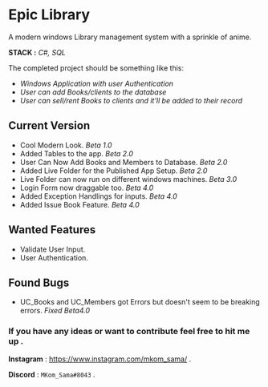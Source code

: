 # Epic Library

A modern windows Library management system with a sprinkle of anime.

**STACK :** _C#, SQL_

The completed project should be something like this:

- _Windows Application with user Authentication_
- _User can add Books/clients to the database_
- _User can sell/rent Books to clients and it'll be added to their record_

## Current Version

- Cool Modern Look. _Beta 1.0_
- Added Tables to the app. _Beta 2.0_
- User Can Now Add Books and Members to Database. _Beta 2.0_
- Added Live Folder for the Published App Setup. _Beta 2.0_
- Live Folder can now run on different windows machines. _Beta 3.0_
- Login Form now draggable too. _Beta 4.0_
- Added Exception Handlings for inputs. _Beta 4.0_
- Added Issue Book Feature. _Beta 4.0_


## Wanted Features

- Validate User Input.
- User Authentication.

## Found Bugs

- UC_Books and UC_Members got Errors but doesn't seem to be breaking errors. _Fixed Beta4.0_

### If you have any ideas or want to contribute feel free to hit me up .

**Instagram** : https://www.instagram.com/mkom_sama/ .

**Discord** : `MKom_Sama#8043` .
